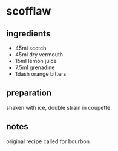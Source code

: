 # scofflaw

## ingredients

- 45ml scotch
- 45ml dry vermouth
- 15ml lemon juice
- 7.5ml grenadine
- 1dash orange bitters

## preparation

shaken with ice, double strain in coupette.

## notes

original recipe called for bourbon